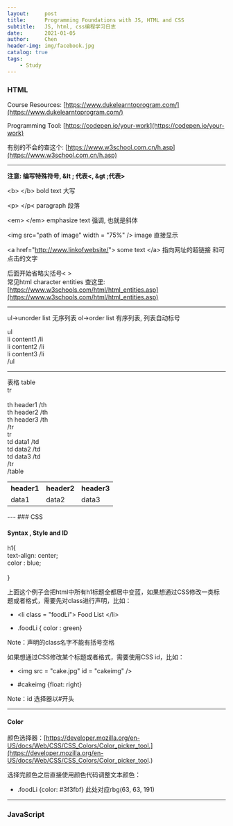 ```yaml
---
layout:     post
title:      Programming Foundations with JS, HTML and CSS
subtitle:   JS, html, css编程学习日志
date:       2021-01-05
author:     Chen 
header-img: img/facebook.jpg
catalog: true
tags:
    - Study
---
```



### HTML

Course Resources: [https://www.dukelearntoprogram.com/](https://www.dukelearntoprogram.com/) 

Programming Tool: [https://codepen.io/your-work](https://codepen.io/your-work)

有别的不会的查这个: [https://www.w3school.com.cn/h.asp](https://www.w3school.com.cn/h.asp)

--- 

<b>注意: 编写特殊符号, &lt ; 代表<,  &gt ;代表>  </b>

&lt;b&gt; &lt;/b&gt; bold text 大写  

&lt;p&gt; &lt;/p&lt; paragraph 段落

&lt;em&gt; &lt;/em&gt; emphasize text  强调, 也就是斜体

&lt;img src="path of image" width = "75%" /&gt; image 直接显示

&lt;a href="http://www.linkofwebsite/"&gt; some text  &lt;/a&gt;  指向网址的超链接 和可点击的文字

后面开始省略尖括号&lt; &gt;  
常见html character entities 查这里: [https://www.w3schools.com/html/html_entities.asp](https://www.w3schools.com/html/html_entities.asp)

---

ul→unorder list 无序列表
ol→order list 有序列表, 列表自动标号
 
ul <br>
li      content1         /li <br>
li      content2         /li <br>
li      content3         /li <br>
/ul

---

表格
table <br> 
tr          <br>      
th header1 /th   <br>
th header2 /th   <br>
th header3 /th   <br>
/tr          <br>
tr           <br>
td  data1 /td         <br>
td data2 /td         <br>
td data3 /td             <br>
/tr                    <br>
/table        <br>

<table> 
<tr>      
<th> header1 </th>   
<th> header2 </th> 
<th> header3 </th>   
</tr>         
<tr>
<td>  data1 </td>         
<td> data2 </td>         
<td> data3 </td>             
</tr>                    
</table>        
---
### CSS

#### Syntax , Style and ID

h1{ <br>
      text-align: center;<br>
      color : blue;<br>
<br>
}

上面这个例子会把html中所有h1标题全都居中变蓝，如果想通过CSS修改一类标题或者格式，需要先对class进行声明，比如： <br>

- &lt;li class = "foodLi"&gt; Food List &lt;/li&gt;

- .foodLi { color : green}

Note：声明的class名字不能有括号空格

如果想通过CSS修改某个标题或者格式，需要使用CSS id，比如：<br>

- &lt;img src = "cake.jpg" id = "cakeimg" /&gt;

- #cakeimg {float: right}

Note：id 选择器以#开头

--- 

#### Color 

颜色选择器：[https://developer.mozilla.org/en-US/docs/Web/CSS/CSS_Colors/Color_picker_tool.](https://developer.mozilla.org/en-US/docs/Web/CSS/CSS_Colors/Color_picker_tool.)

选择完颜色之后直接使用颜色代码调整文本颜色： 

- .foodLi {color: #3f3fbf}    此处对应rbg(63, 63, 191)

--- 

### JavaScript



